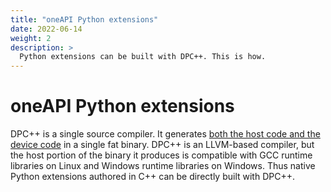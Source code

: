 ```yaml
---
title: "oneAPI Python extensions"
date: 2022-06-14
weight: 2
description: >
  Python extensions can be built with DPC++. This is how.
---
```


# oneAPI Python extensions

DPC++ is a single source compiler. It generates [both the host code and the device code][compilation-flow] in a single fat binary.
DPC++ is an LLVM-based compiler, but the host portion of the binary it produces is compatible with GCC runtime libraries on Linux and Windows runtime libraries on Windows. Thus native Python extensions authored in C++ can be directly built with DPC++.

[compilation-flow]: https://www.intel.com/content/www/us/en/develop/documentation/oneapi-programming-guide/top/programming-interface/compilation-flow-overview.html